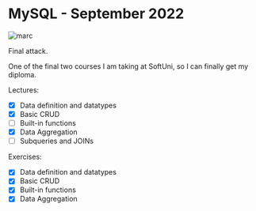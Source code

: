 # MySQL - September 2022

![marc](https://softuni.bg/files/courses/mysql123.jpg)

Final attack.

One of the final two courses I am taking at SoftUni, so I can finally get my diploma.

Lectures:

* [x] Data definition and datatypes
* [x] Basic CRUD
* [ ] Built-in functions
* [x] Data Aggregation
* [ ] Subqueries and JOINs

Exercises:

* [x] Data definition and datatypes
* [x] Basic CRUD
* [x] Built-in functions
* [x] Data Aggregation